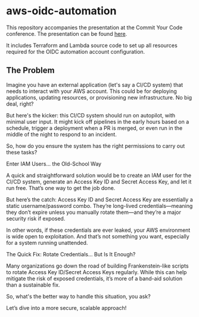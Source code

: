 # aws-oidc-automation

This repository accompanies the presentation at the Commit Your Code conference. The presentation can be found [here](https://github.com/borkod/CYC2025).

It includes Terraform and Lambda source code to set up all resources required for the OIDC automation account configuration.

## The Problem

Imagine you have an external application (let's say a CI/CD system) that needs to interact with your AWS account. This could be for deploying applications, updating resources, or provisioning new infrastructure. No big deal, right?

But here's the kicker: this CI/CD system should run on autopilot, with minimal user input. It might kick off pipelines in the early hours based on a schedule, trigger a deployment when a PR is merged, or even run in the middle of the night to respond to an incident.

So, how do you ensure the system has the right permissions to carry out these tasks?

Enter IAM Users... the Old-School Way

A quick and straightforward solution would be to create an IAM user for the CI/CD system, generate an Access Key ID and Secret Access Key, and let it run free. That’s one way to get the job done.

But here’s the catch: Access Key ID and Secret Access Key are essentially a static username/password combo. They’re long-lived credentials—meaning they don’t expire unless you manually rotate them—and they’re a major security risk if exposed.

In other words, if these credentials are ever leaked, your AWS environment is wide open to exploitation. And that’s not something you want, especially for a system running unattended.

The Quick Fix: Rotate Credentials... But Is It Enough?

Many organizations go down the road of building Frankenstein-like scripts to rotate Access Key ID/Secret Access Keys regularly. While this can help mitigate the risk of exposed credentials, it’s more of a band-aid solution than a sustainable fix.

So, what's the better way to handle this situation, you ask?

Let’s dive into a more secure, scalable approach!